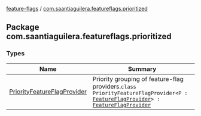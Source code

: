 [feature-flags](../index.md) / [com.saantiaguilera.featureflags.prioritized](./index.md)

## Package com.saantiaguilera.featureflags.prioritized

### Types

| Name | Summary |
|---|---|
| [PriorityFeatureFlagProvider](-priority-feature-flag-provider/index.md) | Priority grouping of feature-flag providers.`class PriorityFeatureFlagProvider<P : `[`FeatureFlagProvider`](../com.saantiaguilera.featureflags/-feature-flag-provider/index.md)`> : `[`FeatureFlagProvider`](../com.saantiaguilera.featureflags/-feature-flag-provider/index.md) |
